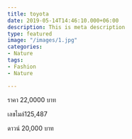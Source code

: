 ```yaml
---
title: toyota
date: 2019-05-14T14:46:10.000+06:00
description: This is meta description
type: featured
image: "/images/1.jpg"
categories:
- Nature
tags:
- Fashion
- Nature

---
```

ราคา 22,0000 บาท

เลขไมล์125,487

ดาวน์ 20,000 บาท